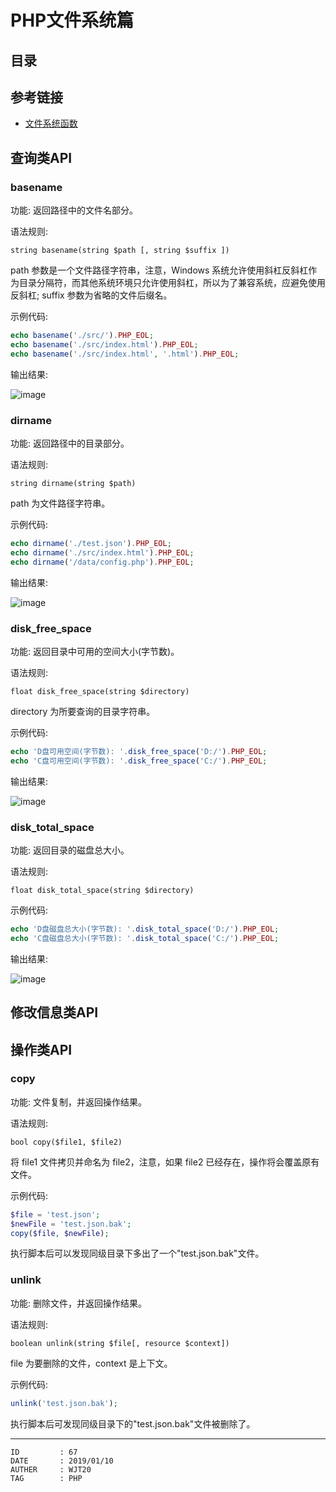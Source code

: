 
# PHP文件系统篇 #

## 目录 ##

## 参考链接 ##

- [文件系统函数](http://php.net/manual/zh/ref.filesystem.php)

## 查询类API ##

### basename ###

功能: 返回路径中的文件名部分。

语法规则:

```
string basename(string $path [, string $suffix ])
```

path 参数是一个文件路径字符串，注意，Windows 系统允许使用斜杠反斜杠作为目录分隔符，而其他系统环境只允许使用斜杠，所以为了兼容系统，应避免使用反斜杠; suffix 参数为省略的文件后缀名。

示例代码:

```PHP
echo basename('./src/').PHP_EOL;
echo basename('./src/index.html').PHP_EOL;
echo basename('./src/index.html', '.html').PHP_EOL;
```

输出结果:

![image]()

### dirname ###

功能: 返回路径中的目录部分。

语法规则:

```
string dirname(string $path)
```

path 为文件路径字符串。

示例代码:

```PHP
echo dirname('./test.json').PHP_EOL;
echo dirname('./src/index.html').PHP_EOL;
echo dirname('/data/config.php').PHP_EOL;
```

输出结果:

![image]()

### disk_free_space ###

功能: 返回目录中可用的空间大小(字节数)。

语法规则:

```
float disk_free_space(string $directory)
```

directory 为所要查询的目录字符串。

示例代码:

```PHP
echo 'D盘可用空间(字节数): '.disk_free_space('D:/').PHP_EOL;
echo 'C盘可用空间(字节数): '.disk_free_space('C:/').PHP_EOL;
```

输出结果:

![image]()

### disk_total_space ###

功能: 返回目录的磁盘总大小。

语法规则:

```
float disk_total_space(string $directory)
```

示例代码:

```PHP
echo 'D盘磁盘总大小(字节数): '.disk_total_space('D:/').PHP_EOL;
echo 'C盘磁盘总大小(字节数): '.disk_total_space('C:/').PHP_EOL;
```

输出结果:

![image]()

## 修改信息类API ##



## 操作类API ##

### copy ###

功能: 文件复制，并返回操作结果。

语法规则:

```
bool copy($file1, $file2)
```

将 file1 文件拷贝并命名为 file2，注意，如果 file2 已经存在，操作将会覆盖原有文件。

示例代码:

```PHP
$file = 'test.json';
$newFile = 'test.json.bak';
copy($file, $newFile);
```

执行脚本后可以发现同级目录下多出了一个"test.json.bak"文件。

### unlink ###

功能: 删除文件，并返回操作结果。

语法规则:

```
boolean unlink(string $file[, resource $context])
```

file 为要删除的文件，context 是上下文。

示例代码:

```PHP
unlink('test.json.bak');
```

执行脚本后可发现同级目录下的"test.json.bak"文件被删除了。


---

```
ID         : 67
DATE       : 2019/01/10
AUTHER     : WJT20
TAG        : PHP
```
